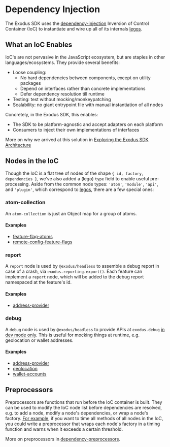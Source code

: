 # Dependency Injection

The Exodus SDK uses the [dependency-injection](https://github.com/ExodusMovement/exodus-hydra/tree/master/libraries/dependency-injection) Inversion of Control Container (IoC) to instantiate and wire up all of its internals [legos](./legos.md).

## What an IoC Enables

IoC's are not pervasive in the JavaScript ecosystem, but are staples in other languages/ecosystems. They provide several benefits:

- Loose coupling:
  - No hard dependencies between components, except on utility packages
  - Depend on interfaces rather than concrete implementations
  - Defer dependency resolution till runtime
- Testing: test without mocking/monkeypatching
- Scalability: no giant entrypoint file with manual instantiation of all nodes

Concretely, in the Exodus SDK, this enables:

- The SDK to be platform-agnostic and accept adapters on each platform
- Consumers to inject their own implementations of interfaces

More on why we arrived at this solution in [Exploring the Exodus SDK Architecture](https://www.loom.com/share/110f87ac4b9a4134abbd3cddbae0d394)

## Nodes in the IoC

Though the IoC is a flat tree of nodes of the shape `{ id, factory, dependencies }`, we've also added a (lego) `type` field to enable useful pre-processing. Aside from the common node types: `'atom'`, `'module'`, `'api'`, and `'plugin'`, which correspond to [legos](./legos.md), there are a few special ones:

### atom-collection

An `atom-collection` is just an Object map for a group of atoms.

#### Examples

- [feature-flag-atoms](https://github.com/ExodusMovement/exodus-hydra/blob/master/features/feature-flags/atoms/feature-flag-atoms.js)
- [remote-config-feature-flags](https://github.com/ExodusMovement/exodus-hydra/blob/master/features/feature-flags/atoms/remote-config-feature-flags.js)

### report

A `report` node is used by `@exodus/headless` to assemble a debug report in case of a crash, via `exodus.reporting.export()`. Each feature can implement a `report` node, which will be added to the debug report namespaced at the feature's id.

#### Examples

- [address-provider](https://github.com/ExodusMovement/exodus-hydra/blob/master/features/address-provider/report/index.js)

### debug

A `debug` node is used by `@exodus/headless` to provide APIs at `exodus.debug` [in dev mode only](https://github.com/ExodusMovement/exodus-hydra/blob/master/sdks/headless#debugging). This is useful for mocking things at runtime, e.g. geolocation or wallet addresses.

#### Examples

- [address-provider](https://github.com/ExodusMovement/exodus-hydra/blob/master/features/address-provider/debug/index.js)
- [geolocation](https://github.com/ExodusMovement/exodus-hydra/blob/master/features/geolocation/debug/index.js)
- [wallet-accounts](https://github.com/ExodusMovement/exodus-hydra/blob/master/features/wallet-accounts/debug/index.js)

## Preprocessors

Preprocessors are functions that run before the IoC container is built. They can be used to modify the IoC node list before dependencies are resolved, e.g. to add a node, modify a node's dependencies, or wrap a node's factory. [For example](https://github.com/ExodusMovement/exodus-hydra/blob/master/libraries/dependency-preprocessors/src/preprocessors/performance-monitor.js#L3), if you want to time all methods of all nodes in the IoC, you could write a preprocessor that wraps each node's factory in a timing function and warns when it exceeds a certain threshold.

More on preprocessors in [dependency-preprocessors](https://github.com/ExodusMovement/exodus-hydra/tree/master/libraries/dependency-preprocessors).
